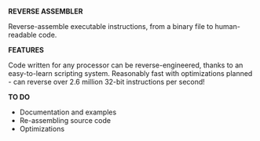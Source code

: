 **REVERSE ASSEMBLER**

Reverse-assemble executable instructions, from a binary file to human-readable code.

**FEATURES**

Code written for any processor can be reverse-engineered, thanks to an easy-to-learn scripting system.
Reasonably fast with optimizations planned - can reverse over 2.6 million 32-bit instructions per second!

**TO DO**
- Documentation and examples
- Re-assembling source code
- Optimizations
